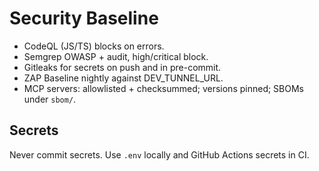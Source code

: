 # Security Baseline

- CodeQL (JS/TS) blocks on errors.
- Semgrep OWASP + audit, high/critical block.
- Gitleaks for secrets on push and in pre-commit.
- ZAP Baseline nightly against DEV_TUNNEL_URL.
- MCP servers: allowlisted + checksummed; versions pinned; SBOMs under `sbom/`.

## Secrets

Never commit secrets. Use `.env` locally and GitHub Actions secrets in CI.
